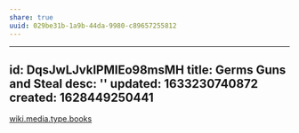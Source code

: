 ```yaml
---
share: true
uuid: 029be31b-1a9b-44da-9980-c89657255812
---
```

---
id: DqsJwLJvkIPMIEo98msMH
title: Germs Guns and Steal
desc: ''
updated: 1633230740872
created: 1628449250441
---

[wiki.media.type.books](/a3a80e28-c537-4091-a06f-3d20f44ec6a2)
